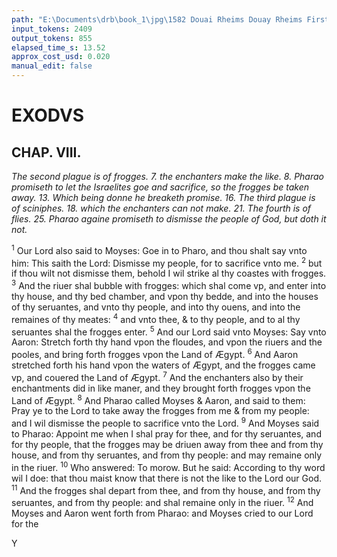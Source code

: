 ```yaml
---
path: "E:\Documents\drb\book_1\jpg\1582 Douai Rheims Douay Rheims First Edition  1 of 3 1609 Old Testament.pdf-197.jpg"
input_tokens: 2409
output_tokens: 855
elapsed_time_s: 13.52
approx_cost_usd: 0.020
manual_edit: false
---
```

# EXODVS

## CHAP. VIII.

*The second plague is of frogges. 7. the enchanters make the like. 8. Pharao promiseth to let the Israelites goe and sacrifice, so the frogges be taken away. 13. Which being donne he breaketh promise. 16. The third plague is of sciniphes. 18. which the enchanters can not make. 21. The fourth is of flies. 25. Pharao againe promiseth to dismisse the people of God, but doth it not.*

<sup>1</sup> Our Lord also said to Moyses: Goe in to Pharo, and thou shalt say vnto him: This saith the Lord: Dismisse my people, for to sacrifice vnto me. <sup>2</sup> but if thou wilt not dismisse them, behold I wil strike al thy coastes with frogges. <sup>3</sup> And the riuer shal bubble with frogges: which shal come vp, and enter into thy house, and thy bed chamber, and vpon thy bedde, and into the houses of thy seruantes, and vnto thy people, and into thy ouens, and into the remaines of thy meates: <sup>4</sup> and vnto thee, & to thy people, and to al thy seruantes shal the frogges enter. <sup>5</sup> And our Lord said vnto Moyses: Say vnto Aaron: Stretch forth thy hand vpon the floudes, and vpon the riuers and the pooles, and bring forth frogges vpon the Land of Ægypt. <sup>6</sup> And Aaron stretched forth his hand vpon the waters of Ægypt, and the frogges came vp, and couered the Land of Ægypt. <sup>7</sup> And the enchanters also by their enchantments did in like maner, and they brought forth frogges vpon the Land of Ægypt. <sup>8</sup> And Pharao called Moyses & Aaron, and said to them: Pray ye to the Lord to take away the frogges from me & from my people: and I wil dismisse the people to sacrifice vnto the Lord. <sup>9</sup> And Moyses said to Pharao: Appoint me when I shal pray for thee, and for thy seruantes, and for thy people, that the frogges may be driuen away from thee and from thy house, and from thy seruantes, and from thy people: and may remaine only in the riuer. <sup>10</sup> Who answered: To morow. But he said: According to thy word wil I doe: that thou maist know that there is not the like to the Lord our God. <sup>11</sup> And the frogges shal depart from thee, and from thy house, and from thy seruantes, and from thy people: and shal remaine only in the riuer. <sup>12</sup> And Moyses and Aaron went forth from Pharao: and Moyses cried to our Lord for the

[^1]: If Pharao had not freely wil threatening of punishmet were vniust. *Origen, ho. 4. Perar. c. de lib. arbit.* He that can not otherwise doth not sinne, as both learned and vnlearned confesse. *S. Aug. de vera relig. c. 14.*

[^2]: The plague Multitude of frogges.

[^3]: The Enchanters could bring more frogges, but not take these away.

Y